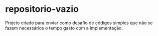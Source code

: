 # repositorio-vazio
Projeto criado para enviar como desafio de códigos simples que não se fazem necessários o tempo gasto com a implementação.
